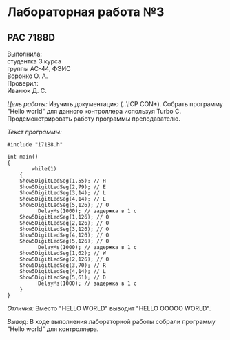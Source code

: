 # Лабораторная работа №3 
## PAC 7188D 


Выполнила:  
студентка 3 курса  
группы АС-44, ФЭИС  
Воронко О. А.  
Проверил:  
Иванюк Д. С.  

*Цель работы:* Изучить документацию (..\ICP CON\*). Собрать программу "Hello world" для данного контроллера используя Turbo C. Продемонстрировать работу программы преподавателю.

*Текст программы:*
```
#include "i7188.h"

int main()
{
        while(1)
	{
    Show5DigitLedSeg(1,55); // H
    Show5DigitLedSeg(2,79); // E
    Show5DigitLedSeg(3,14); // L
    Show5DigitLedSeg(4,14); // L
    Show5DigitLedSeg(5,126); // O
	      DelayMs(1000); // задержка в 1 с 
    Show5DigitLedSeg(1,126); // O
    Show5DigitLedSeg(2,126); // O
    Show5DigitLedSeg(3,126); // O
    Show5DigitLedSeg(4,126); // O
    Show5DigitLedSeg(5,126); // O
	      DelayMs(1000); // задержка в 1 с 
    Show5DigitLedSeg(1,62); // W
    Show5DigitLedSeg(2,126); // O
    Show5DigitLedSeg(3,70); // R
    Show5DigitLedSeg(4,14); // L
    Show5DigitLedSeg(5,61); // D
	      DelayMs(1000); // задержка в 1 с 
	}
}
```

*Отличия:*
Вместо "HELLO WORLD" выводит "HELLO OOOOO WORLD".

*Вывод:* В ходе выполнения лабораторной работы собрали программу "Hello world" для контроллерa.
